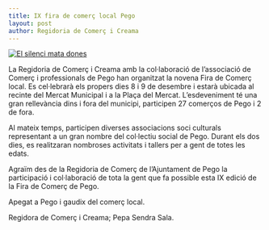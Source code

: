 ```yaml
---
title: IX fira de comerç local Pego
layout: post
author: Regidoria de Comerç i Creama
---
```


<a class="inline-image" href="http://www.pego.org/pdf/noticies/20121203-IXFiraComercPego.pdf">
    <img src="http://www.pego.org/images/news/20121203-IXFiraComerc_small.jpg" alt="El silenci mata dones" />
</a>

La Regidoria de Comerç i Creama amb la col·laboració de l’associació de Comerç i professionals de Pego han organitzat la novena Fira de Comerç local. Es cel·lebrarà  els propers dies 8 i 9 de desembre i estarà ubicada al recinte del Mercat Municipal i a la Plaça del Mercat. L’esdeveniment té una gran rellevància dins i fora del municipi, participen  27 comerços de Pego i 2 de fora.

Al mateix temps, participen diverses associacions soci culturals representant a un gran nombre del col·lectiu social de Pego. Durant els dos dies, es realitzaran nombroses activitats i tallers per a gent de totes les edats.

Agraïm des de la Regidoria de Comerç de l’Ajuntament de Pego la participació i col·laboració de tota la gent que fa possible  esta IX edició de la  Fira de Comerç de Pego.

Apegat a Pego i gaudix del comerç local.

Regidora de Comerç i Creama; Pepa Sendra Sala.